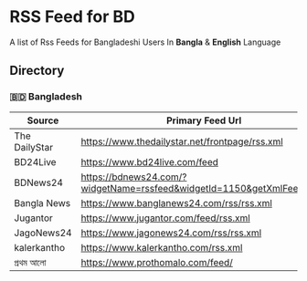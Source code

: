 # RSS Feed for BD
A list of Rss Feeds for Bangladeshi Users
In **Bangla** & **English** Language

## Directory

### 🇧🇩 Bangladesh
Source | Primary Feed Url | All Feeds 
-------|------------------|---------- 
The DailyStar | https://www.thedailystar.net/frontpage/rss.xml | https://www.thedailystar.net/rss 
BD24Live | https://www.bd24live.com/feed |  
BDNews24 | https://bdnews24.com/?widgetName=rssfeed&widgetId=1150&getXmlFeed=true |  
Bangla News | https://www.banglanews24.com/rss/rss.xml |  
Jugantor | https://www.jugantor.com/feed/rss.xml |  
JagoNews24 | https://www.jagonews24.com/rss/rss.xml |  
kalerkantho | https://www.kalerkantho.com/rss.xml |  
প্রথম আলো | https://www.prothomalo.com/feed/ | 
